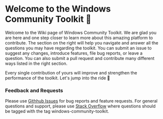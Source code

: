 # Welcome to the Windows Community Toolkit 💼

Welcome to the Wiki page of Windows Community Toolkit. We are glad you are here and one step closer to learn more about this amazing platform to contribute. The section on the right will help you navigate and answer all the questions you may have regarding the toolkit. You can submit an issue to suggest any changes, introduce features, file bug reports, or leave a question. You can also submit a pull request and contribute many different ways listed in the right section.

Every single contribution of yours will improve and strengthen the performance of the toolkit. Let's jump into the ride 🎢 


### Feedback and Requests
Please use [Githhub Issues](https://github.com/windows-toolkit/WindowsCommunityToolkit/issues) for bug reports and feature requests. For general questions and support, please use [Stack Overflow](https://stackoverflow.com/questions/tagged/windows-community-toolkit) where questions should be tagged with the tag windows-community-toolkit.


